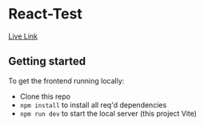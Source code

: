 # React-Test
[Live Link](https://rococo-longma-03d702.netlify.app/)


## Getting started

To get the frontend running locally:

- Clone this repo
- `npm install` to install all req'd dependencies
- `npm run dev` to start the local server (this project Vite)

